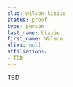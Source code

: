 ```yaml
---
slug: wilson-lizzie
status: proof
type: person
last_name: Lizzie
first_name: Wilson
alias: null
affiliations:
- TBD
---
```


TBD

